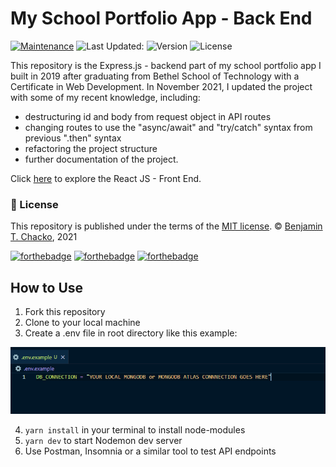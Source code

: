 # My School Portfolio App - Back End
[![Maintenance](https://img.shields.io/badge/Maintained%3F-yes-green.svg)](https://www.github.com/benjaminchacko/My-Portfolio-App-Back-End/graphs/commit-activity)
![Last Updated:](https://img.shields.io/badge/Last%20Updated-11%7C23%20%7C2021-yellow.svg)
![Version](https://img.shields.io/badge/Version-1.0-green.svg)
![License](https://img.shields.io/badge/License-MIT-blue.svg)

This repository is the Express.js - backend part of my school portfolio app I built in 2019 after graduating from Bethel School of Technology with a Certificate in Web Development. In November 2021, I updated the project with some of my recent knowledge, including: 
* destructuring id and body from request object in API routes 
* changing routes to use the "async/await" and "try/catch" syntax from previous ".then" syntax
* refactoring the project structure
* further documentation of the project.

Click [here](https://github.com/benjaminchacko/My-Portfolio-App-Front-End) to explore the React JS - Front End.


### :scroll: License 
This repository is published under the terms of the [MIT license](https://github.com/benjaminchacko/React-Counter-App/blob/master/LICENSE).
© [Benjamin T. Chacko](https://GitHub.com/benjaminchacko), 2021

[![forthebadge](https://forthebadge.com/images/badges/built-by-developers.svg)](https://forthebadge.com)
[![forthebadge](https://forthebadge.com/images/badges/made-with-javascript.svg)](https://forthebadge.com)
[![forthebadge](https://forthebadge.com/images/badges/uses-git.svg)](https://forthebadge.com)

## How to Use
1. Fork this repository
2. Clone to your local machine
3. Create a .env file in root directory like this example: 
<img src="./assets/env-example.PNG" />

4. `yarn install` in your terminal to install node-modules
5. `yarn dev` to start Nodemon dev server
6. Use Postman, Insomnia or a similar tool to test API endpoints